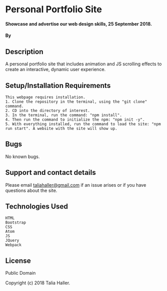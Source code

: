 # Personal Portfolio Site

#### Showcase and advertise our web design skills, 25 September 2018.
#### By

## Description

A personal portfolio site that includes animation and JS scrolling effects to create an interactive, dynamic user experience.

## Setup/Installation Requirements

    This webpage requires installation.
    1. Clone the repository in the terminal, using the "git clone" command.
    2. CD into the directory of interest.
    3. In the terminal, run the command: "npm install".
    4. Then run the command to initialize the npm: "npm init -y".
    5. With everything installed, run the command to load the site: "npm run start". A website with the site will show up.


## Bugs

No known bugs.

## Support and contact details

Please email taliahaller@gmail.com if an issue arises or if you have questions about the site.

## Technologies Used

    HTML
    Bootstrap
    CSS
    Atom
    JS
    JQuery
    Webpack

## License

Public Domain

Copyright (c) 2018 Talia Haller.
